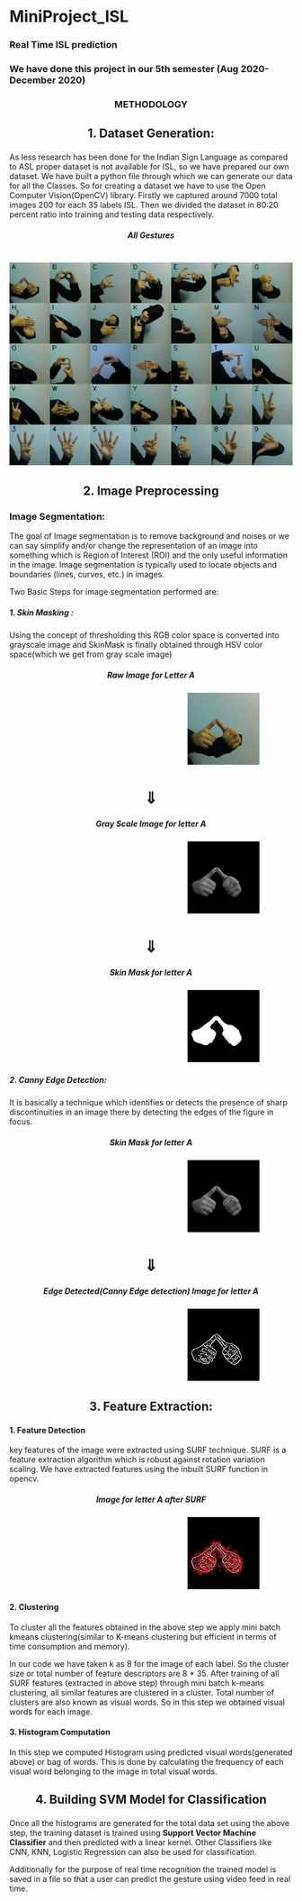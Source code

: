 # MiniProject_ISL
### Real Time ISL prediction

### We have done this project in our 5th semester (Aug 2020- December 2020)



###  <p align="center">METHODOLOGY</p>

## <p align="center">1. Dataset Generation:</p>


As less research has been done for the Indian Sign Language as compared to ASL proper dataset
is not available for ISL, so we have prepared our own dataset. We have built a python file
through which we can generate our data for all the Classes. So for creating a dataset we have to
use the Open Computer Vision(OpenCV) library. Firstly we captured around 7000 total images
200 for each 35 labels ISL. Then we divided the dataset in 80:20 percent ratio into training and
testing data respectively.


##### <p align="center">All Gestures</p>            
   &ensp; &ensp; &ensp; &ensp; &ensp; &ensp; &ensp; &ensp; &ensp; &ensp;  ![All gestures](all_gestures.jpg) 



## <p align="center">2.  Image Preprocessing</p>

### Image Segmentation:

The goal of Image segmentation is to remove background and noises or we can say simplify
and/or change the representation of an image into something which is Region of Interest (ROI)
and the only useful information in the image. Image segmentation is typically used to locate
objects and boundaries (lines, curves, etc.) in images.

Two Basic Steps for image segmentation performed are:

##### 1. Skin Masking :
Using the concept of thresholding this RGB color space is converted into
grayscale image and SkinMask is finally obtained through HSV color space(which we get
from gray scale image)

##### <p align="center"> Raw Image for Letter A</p>
 &ensp; &ensp; &ensp; &ensp; &ensp; &ensp; &ensp; &ensp; &ensp; &ensp; &ensp; &ensp; &ensp; &ensp; &ensp; &ensp; &ensp; &ensp; &ensp; &ensp; &ensp; &ensp; &ensp; &ensp; &ensp; &ensp; &ensp; &ensp; &ensp;   ![All gestures](rawimageA.jpg) 


<h1 align="center">  &#8659;</h1>

##### <p align="center"> Gray Scale Image for letter A</p>
&ensp; &ensp; &ensp; &ensp; &ensp; &ensp; &ensp; &ensp; &ensp; &ensp; &ensp; &ensp; &ensp; &ensp; &ensp; &ensp; &ensp; &ensp; &ensp; &ensp; &ensp; &ensp; &ensp; &ensp; &ensp; &ensp; &ensp; &ensp; &ensp;  ![All gestures](skin.jpg) 

<h1 align="center">  &#8659;</h1>

##### <p align="center"> Skin Mask for letter A</p>
&ensp; &ensp; &ensp; &ensp; &ensp; &ensp; &ensp; &ensp; &ensp; &ensp; &ensp; &ensp; &ensp; &ensp; &ensp; &ensp; &ensp; &ensp; &ensp; &ensp; &ensp; &ensp; &ensp; &ensp; &ensp; &ensp; &ensp; &ensp; &ensp; ![All gestures](skinmaskA.jpg)    

#####  2. Canny Edge Detection:
It is basically a technique which identifies or detects the presence of
sharp discontinuities in an image there by detecting the edges of the figure in focus.

##### <p align="center"> Skin Mask for letter A </p>                                        
  &ensp; &ensp; &ensp; &ensp; &ensp; &ensp; &ensp; &ensp; &ensp; &ensp; &ensp; &ensp; &ensp; &ensp; &ensp; &ensp; &ensp; &ensp; &ensp; &ensp; &ensp; &ensp; &ensp; &ensp; &ensp; &ensp; &ensp; &ensp; &ensp; ![All gestures](skin.jpg) 

   
 <h1 align="center">  &#8659;</h1>

##### <p align="center"> Edge Detected(Canny Edge detection) Image for letter A</p>
  &ensp; &ensp; &ensp; &ensp; &ensp; &ensp; &ensp; &ensp; &ensp; &ensp; &ensp; &ensp; &ensp; &ensp; &ensp; &ensp; &ensp; &ensp; &ensp; &ensp; &ensp; &ensp; &ensp; &ensp; &ensp; &ensp; &ensp; &ensp; &ensp; ![All gestures](cannyA.jpg) 

   

## <p align="center">3. Feature Extraction:</p>

#### 1. Feature Detection

key features of the image were extracted using SURF technique.
SURF is a feature extraction algorithm which is robust against rotation variation scaling.
We have extracted features using the inbuilt SURF function in opencv.

##### <p align="center">Image for letter A after SURF </p>
 &ensp; &ensp; &ensp; &ensp; &ensp; &ensp; &ensp; &ensp; &ensp; &ensp; &ensp; &ensp; &ensp; &ensp; &ensp; &ensp; &ensp; &ensp; &ensp; &ensp; &ensp; &ensp; &ensp; &ensp; &ensp; &ensp; &ensp; &ensp; &ensp;  ![All gestures](surf_feature_imageA.jpg)   

#### 2. Clustering

To cluster all the features obtained in the above step we apply mini batch kmeans
clustering(similar to K-means clustering but efficient in terms of time
consumption and memory).


In our code we have taken k as 8 for the image of each label. So the cluster size or total
number of feature descriptors are 8 * 35. After training of all SURF features (extracted in
above step) through mini batch k-means clustering, all similar features are clustered in a
cluster. Total number of clusters are also known as visual words.
So in this step we obtained visual words for each image.

#### 3. Histogram Computation

In this step we computed Histogram using predicted visual
words(generated above) or bag of words. This is done by calculating the frequency of each visual word
belonging to the image in total visual words.

## <p align="center">4. Building SVM Model for Classification</p>

Once all the histograms are generated for the total data set using the above step, the training
dataset is trained using **Support Vector Machine Classifier** and then predicted with a linear
kernel. Other Classifiers like CNN, KNN, Logistic Regression can also be used for classification.

Additionally for the purpose of real time recognition the trained model is saved in a file so that a
user can predict the gesture using video feed in real time.





